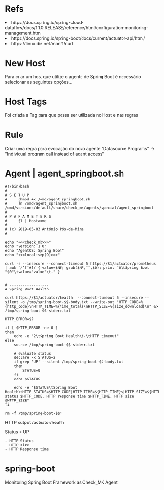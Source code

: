 <h1>Refs</h1>
<li>https://docs.spring.io/spring-cloud-dataflow/docs/1.1.0.RELEASE/reference/html/configuration-monitoring-management.html</li>
<li>https://docs.spring.io/spring-boot/docs/current/actuator-api/html/</li>
<li>https://linux.die.net/man/1/curl</li>


<h1>New Host</h1>
Para criar um host que utilize o agente de Spring Boot é necessário selecionar as seguintes opções...

<h1>Host Tags</h1>
Foi criada a Tag para que possa ser utilizada no Host e nas regras


<h1>Rule</h1>
Criar uma regra para evocação do novo agente "Datasource Programs" -> "Individual program call instead of agent access"


<h1>Agent | agent_springboot.sh</h1>

	#!/bin/bash
	#
	# S E T U P
	#     chmod +x /omd/agent_springboot.sh
	#     ln /omd/agent_springboot.sh /omd/versions/default/share/check_mk/agents/special/agent_springboot
	#
	# P A R A M E T E R S
	#     $1 | Hostanme
	#
	# (c) 2019-05-03 António Pós-de-Mina
	#
	
	echo "<<<check_mk>>>"
	echo "Version: 1.0"
	echo "AgentOS: Spring Boot"
	echo "<<<local:sep(9)>>>"
	
	curl -s --insecure --connect-timeout 5 https://$1/actuator/prometheus | awk '/^[^#]/ { value=$NF; gsub($NF,"",$0); print "0\tSpring Boot "$0"\tvalue="value"\t-" }'
	
	
	# ------------------
	# Spring Boot Health
	
	curl https://$1/actuator/health  --connect-timeout 5 --insecure --silent -o /tmp/spring-boot-$$-body.txt --write-out "HTTP_CODE=%{http_code}\nHTTP_TIME=%{time_total}\nHTTP_SIZE=%{size_download}\n" &> /tmp/spring-boot-$$-stderr.txt
	
	HTTP_ERROR=$?
	
	if [ $HTTP_ERROR -ne 0 ]
	then
		echo -e "2\tSpring Boot Health\t-\tHTTP timeout"
	else
		source /tmp/spring-boot-$$-stderr.txt
	
		# evaluate status 
		declare -x STATUS=2
		if grep 'UP' --silent /tmp/spring-boot-$$-body.txt
		then
			STATUS=0
		fi
		echo $STATUS
	
		echo -e "$STATUS\tSpring Boot Health\tHTTP_STATUS=$HTTP_CODE|HTTP_TIME=${HTTP_TIME}s|HTTP_SIZE=${HTTP_SIZE}B\tHTTP status $HTTP_CODE, HTTP response time $HTTP_TIME, HTTP size $HTTP_SIZE"
	fi
	
	rm -f /tmp/spring-boot-$$*
	

HTTP output
/actuator/health

Status = UP

	- HTTP Status
	- HTTP size
	- HTTP Response time
# spring-boot
Monitoring Spring Boot Framework as Check_MK Agent

